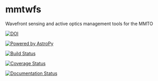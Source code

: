 # mmtwfs
Wavefront sensing and active optics management tools for the MMTO

[![DOI](https://zenodo.org/badge/DOI/10.5281/zenodo.1255356.svg)](https://doi.org/10.5281/zenodo.1255356)

[![Powered by AstroPy](http://img.shields.io/badge/powered%20by-AstroPy-orange.svg?style=flat)](http://www.astropy.org)

[![Build Status](https://dev.azure.com/MMTObservatory/mmtwfs/_apis/build/status/MMTObservatory.mmtwfs?branchName=master)](https://dev.azure.com/MMTObservatory/mmtwfs/_build/latest?definitionId=1&branchName=master)

[![Coverage Status](https://codecov.io/gh/MMTObservatory/mmtwfs/branch/master/graph/badge.svg)](https://codecov.io/gh/MMTObservatory/mmtwfs)

[![Documentation Status](https://readthedocs.org/projects/mmtwfs/badge/?version=latest)](http://mmtwfs.readthedocs.io/en/latest/?badge=latest)
